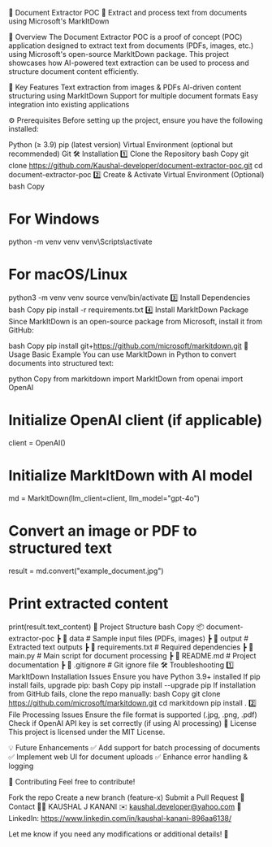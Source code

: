 📌 Document Extractor POC
🚀 Extract and process text from documents using Microsoft's MarkItDown

📖 Overview
The Document Extractor POC is a proof of concept (POC) application designed to extract text from documents (PDFs, images, etc.) using Microsoft's open-source MarkItDown package. This project showcases how AI-powered text extraction can be used to process and structure document content efficiently.

🎯 Key Features
Text extraction from images & PDFs
AI-driven content structuring using MarkItDown
Support for multiple document formats
Easy integration into existing applications

⚙️ Prerequisites
Before setting up the project, ensure you have the following installed:

Python (≥ 3.9)
pip (latest version)
Virtual Environment (optional but recommended)
Git
🛠 Installation
1️⃣ Clone the Repository
bash
Copy
git clone https://github.com/Kaushal-developer/document-extractor-poc.git
cd document-extractor-poc
2️⃣ Create & Activate Virtual Environment (Optional)
bash
Copy
# For Windows
python -m venv venv
venv\Scripts\activate

# For macOS/Linux
python3 -m venv venv
source venv/bin/activate
3️⃣ Install Dependencies
bash
Copy
pip install -r requirements.txt
4️⃣ Install MarkItDown Package
Since MarkItDown is an open-source package from Microsoft, install it from GitHub:

bash
Copy
pip install git+https://github.com/microsoft/markitdown.git
🚀 Usage
Basic Example
You can use MarkItDown in Python to convert documents into structured text:

python
Copy
from markitdown import MarkItDown
from openai import OpenAI

# Initialize OpenAI client (if applicable)
client = OpenAI()

# Initialize MarkItDown with AI model
md = MarkItDown(llm_client=client, llm_model="gpt-4o")

# Convert an image or PDF to structured text
result = md.convert("example_document.jpg")

# Print extracted content
print(result.text_content)
📂 Project Structure
bash
Copy
📦 document-extractor-poc
 ┣ 📂 data              # Sample input files (PDFs, images)
 ┣ 📂 output            # Extracted text outputs
 ┣ 📜 requirements.txt  # Required dependencies
 ┣ 📜 main.py           # Main script for document processing
 ┣ 📜 README.md         # Project documentation
 ┣ 📜 .gitignore        # Git ignore file
🛠 Troubleshooting
1️⃣ MarkItDown Installation Issues
Ensure you have Python 3.9+ installed
If pip install fails, upgrade pip:
bash
Copy
pip install --upgrade pip
If installation from GitHub fails, clone the repo manually:
bash
Copy
git clone https://github.com/microsoft/markitdown.git
cd markitdown
pip install .
2️⃣ File Processing Issues
Ensure the file format is supported (.jpg, .png, .pdf)
Check if OpenAI API key is set correctly (if using AI processing)
📜 License
This project is licensed under the MIT License.

💡 Future Enhancements
✅ Add support for batch processing of documents
✅ Implement web UI for document uploads
✅ Enhance error handling & logging

🤝 Contributing
Feel free to contribute!

Fork the repo
Create a new branch (feature-x)
Submit a Pull Request
📩 Contact
👨‍💻 KAUSHAL J KANANI
✉️ kaushal.developer@yahoo.com
🔗 LinkedIn: https://www.linkedin.com/in/kaushal-kanani-896aa6138/

Let me know if you need any modifications or additional details! 🚀






